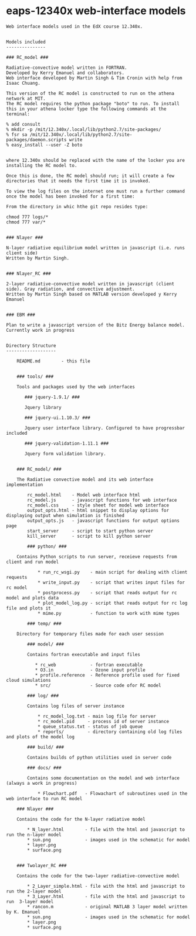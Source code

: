 eaps-12340x web-interface models
================================

    Web interface models used in the EdX course 12.340x. 


    Models included
    ---------------

    ### RC_model ###

    Radiative-convective model written in FORTRAN. 
    Developed by Kerry Emanuel and collaborators.
    Web interface developed by Martin Singh & Tim Cronin with help from Isaac Chuang.

    This version of the RC model is constructed to run on the athena network at MIT. 
    The RC model requires the python package "boto" to run. To install this in your athena locker type the following commands at the terminal:

    % add consult
    % mkdir -p /mit/12.340x/.local/lib/python2.7/site-packages/
    % fsr sa /mit/12.340x/.local/lib/python2.7/site-packages/daemon.scripts write
    % easy_install --user -Z boto
     

    where 12.340x should be replaced with the name of the locker you are installing the RC model to.

    Once this is done, the RC model should run; it will create a few directories that it needs the first time it is invoked.

    To view the log files on the internet one must run a further command once the model has been invoked for a first time:

    From the directory in whic hthe git repo resides type:

    chmod 777 logs/*
    chmod 777 var/*


    ### Nlayer ###
 
    N-layer radiative equilibrium model written in javascript (i.e. runs client side)
    Written by Martin Singh.


    ### Nlayer_RC ###
  
    2-layer radiative-convective model written in javascript (client side). Gray radiation, and convective adjustment.
    Written by Martin Singh based on MATLAB version developed y Kerry Emanuel


    ### EBM ###

    Plan to write a javascript version of the Bitz Energy balance model. Currently work in progress


    Directory Structure
    -------------------

        README.md        - this file


        ### tools/ ###

        Tools and packages used by the web interfaces

           ### jquery-1.9.1/ ###

           Jquery library

           ### jquery-ui.1.10.3/ ###

           Jquery user interface library. Configured to have progressbar included

           ### jquery-validation-1.11.1 ###

           Jquery form validation library.


        ### RC_model/ ###

        The Radiative convective model and its web interface implementation

            rc_model.html    - Model web interface html
            rc_model.js      - javascript functions for web interface
            rc_model.css     - style sheet for model web interface
            output_opts.html - html snippet to display options for displaying output when simulation is finished
            output_opts.js   - javascript functions for output options page
            start_server     - script to start python server
            kill_server      - script to kill python server

            ### python/ ###

   	    Contains Python scripts to run server, receieve requests from client and run model

                * run_rc_wsgi.py    - main script for dealing with client requests
                * write_input.py    - script that writes input files for rc model
                * postprocess.py    - script that reads output for rc model and plots data
                * plot_model_log.py - script that reads output for rc log file and plots it
                * mime.py           - function to work with mime types

            ### temp/ ###

	    Directory for temporary files made for each user session

            ### model/ ###

            Contains fortran executable and input files

               * rc_web             - fortran executable
               * O3.in              - Ozone input profile
               * profile.reference  - Reference profile used for fixed cloud simulations
               * src/               - Source code ofor RC model

            ### log/ ###

            Contains log files of server instance
        
                * rc_model_log.txt - main log file for server
                * rc_model.pid     - process id of server instance
                * queue_status.txt - status of job queue
                * reports/         - directory containing old log files and plots of the model log
        
            ### build/ ###
 
            Contains builds of python utilities used in server code

            ### docs/ ###
 
            Contains some documentation on the model and web interface (always a work in progress)

                * Flowchart.pdf   - Flowachart of subroutines used in the web interface to run RC model

        ### Nlayer ###

        Contains the code for the N-layer radiative model

            * N_layer.html        - file with the html and javascript to run the n-layer model
            * sun.png             - images used in the schematic for model
            * layer.png
            * surface.png


        ### Twolayer_RC ###

        Contains the code for the two-layer radiative-convective model

            * 2_Layer_simple.html - file with the html and javascript to run the 2-layer model
            * 3_Layer.html        - file with the html and javascript to run  3-layer model
            * rancon.m            - original MATLAB 3 layer model written by K. Emanuel
            * sun.png             - images used in the schematic for model
            * layer.png
            * surface.png




